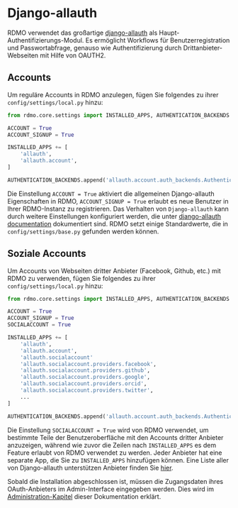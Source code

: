 # Django-allauth

RDMO verwendet das großartige [django-allauth](http://www.intenct.nl/projects/django-allauth) als  Haupt-Authentifizierungs-Modul. Es ermöglicht Workflows für Benutzerregistration und Passwortabfrage, genauso wie Authentifizierung durch Drittanbieter-Webseiten mit Hilfe von OAUTH2.

## Accounts

Um reguläre Accounts in RDMO anzulegen, fügen Sie folgendes zu ihrer `config/settings/local.py` hinzu:

```python
from rdmo.core.settings import INSTALLED_APPS, AUTHENTICATION_BACKENDS

ACCOUNT = True
ACCOUNT_SIGNUP = True

INSTALLED_APPS += [
    'allauth',
    'allauth.account',
]

AUTHENTICATION_BACKENDS.append('allauth.account.auth_backends.AuthenticationBackend')
```

Die Einstellung `ACCOUNT = True` aktiviert die allgemeinen Django-allauth Eigenschaften in RDMO, `ACCOUNT_SIGNUP = True` erlaubt es neue Benutzer in Ihrer RDMO-Instanz zu registrieren.
Das Verhalten von `Django-allauth` kann durch weitere Einstellungen konfiguriert werden, die unter [django-allauth documentation](http://django-allauth.readthedocs.io/en/latest/configuration.html) dokumentiert sind. RDMO setzt einige Standardwerte, die in `config/settings/base.py` gefunden werden können.


## Soziale Accounts

Um Accounts von Webseiten dritter Anbieter (Facebook, Github, etc.) mit RDMO zu verwenden, fügen Sie folgendes zu ihrer `config/settings/local.py` hinzu:

```python
from rdmo.core.settings import INSTALLED_APPS, AUTHENTICATION_BACKENDS

ACCOUNT = True
ACCOUNT_SIGNUP = True
SOCIALACCOUNT = True

INSTALLED_APPS += [
    'allauth',
    'allauth.account',
    'allauth.socialaccount'
    'allauth.socialaccount.providers.facebook',
    'allauth.socialaccount.providers.github',
    'allauth.socialaccount.providers.google',
    'allauth.socialaccount.providers.orcid',
    'allauth.socialaccount.providers.twitter',
    ...
]

AUTHENTICATION_BACKENDS.append('allauth.account.auth_backends.AuthenticationBackend')
```

Die Einstellung `SOCIALACCOUNT = True` wird von RDMO verwendet, um bestimmte Teile der Benutzeroberfläche mit den Accounts dritter Anbieter anzuzeigen, während wie zuvor die Zeilen nach `INSTALLED_APPS` es dem Feature erlaubt von RDMO verwendet zu werden. Jeder Anbieter hat eine separate App, die Sie zu `INSTALLED_APPS` hinzufügen können. Eine Liste aller von Django-allauth unterstützen Anbieter finden Sie [hier](http://django-allauth.readthedocs.io/en/latest/providers.html).

Sobald die Installation abgeschlossen ist, müssen die Zugangsdaten ihres OAuth-Anbieters im Admin-Interface eingegeben werden. Dies wird im [Administration-Kapitel](../../../../administration/allauth.html) dieser Dokumentation erklärt.
